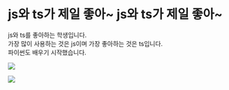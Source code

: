  # js와 ts가 제일 좋아~ js와 ts가 제일 좋아~  
  js와 ts를 좋아하는 학생입니다.  
  가장 많이 사용하는 것은 js이며 가장 좋아하는 것은 ts입니다.  
  파이썬도 배우기 시작했습니다.  
  
  ![](https://github-readme-stats.vercel.app/api?username=ddtt786GH&show_icons=true&theme=dark)  
 
  ![](https://github-readme-stats.vercel.app/api/top-langs/?username=ddtt786GH&layout=compact)
